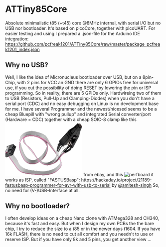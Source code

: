 # ATTiny85Core
Absolute minimalistic t85 (+t45) core @8MHz internal, with serial I/O but no USB nor bootloader. It's based on picoCore, together with picoUART.
For easier testing and using I prepared a .json-file for the Arduino IDE integration:
https://github.com/pcfreak1201/ATTiny85Core/raw/master/package_pcfreak1201_index.json

## Why no USB?

Well, I like the idea of Micronucleus bootloader over USB, but on a 8pin-Chip, with 2 pins for VCC an GND there are only 6 GPIOs free for universal use, if you cut the possibility of doing RESET by lowering the pin or ISP programming.
So in reality, there are 5 GPIOs only. Hardwireing two of them to USB (Resistors, Pull-Up and Clamping-Diodes) when you don't have a serial port (CDC) and no easy debugging on Linux is no development base for me. I have several Programmer and the newest/nicesed seems to be a cheap Bluepill with "wrong pullup" and integrated Serial converter/port (Hardware = CDC) together with a cheap SOIC-8 clamp like this
![SOIC8-Flash-Chip-IC-Test-Adapter](SOIC8-Clamp.png) from ebay, and this
![perfboard](https://pbs.twimg.com/media/DHQejIxVoAAy5xX.jpg)
it works as ISP, called "FASTUSBasp": https://hackaday.io/project/21189-fastusbasp-programmer-for-avr-with-usb-to-serial by 
[@amitesh-singh](https://github.com/amitesh-singh)
So, no need for (V-)USB-Interface at all.

## Why no bootloader?

I often develop ideas on a cheap Nano clone with ATMega328 and CH340, because it's fast and easy.
But when I design my own PCBs the the bare chip, I try to reduce the size to a t85 or in the newer days t1604.
If you have 16k FLASH, there is no need to cut all comfort and you needn't to use or reserve ISP. But if you have only 8k and 5 pins, you get another view ... 
